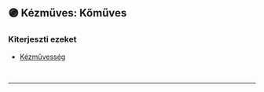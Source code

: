 ## 🟣 Kézműves: Kőműves



### Kiterjeszti ezeket

- [Kézművesség](../kepzettsegek.szekunder/kezmuvesseg.md)

<br />

---
